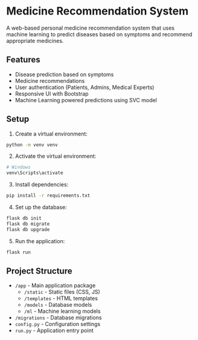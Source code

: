 # Medicine Recommendation System

A web-based personal medicine recommendation system that uses machine learning to predict diseases based on symptoms and recommend appropriate medicines.

## Features

- Disease prediction based on symptoms
- Medicine recommendations
- User authentication (Patients, Admins, Medical Experts)
- Responsive UI with Bootstrap
- Machine Learning powered predictions using SVC model

## Setup

1. Create a virtual environment:
```bash
python -m venv venv
```

2. Activate the virtual environment:
```bash
# Windows
venv\Scripts\activate
```

3. Install dependencies:
```bash
pip install -r requirements.txt
```

4. Set up the database:
```bash
flask db init
flask db migrate
flask db upgrade
```

5. Run the application:
```bash
flask run
```

## Project Structure

- `/app` - Main application package
  - `/static` - Static files (CSS, JS)
  - `/templates` - HTML templates
  - `/models` - Database models
  - `/ml` - Machine learning models
- `/migrations` - Database migrations
- `config.py` - Configuration settings
- `run.py` - Application entry point
